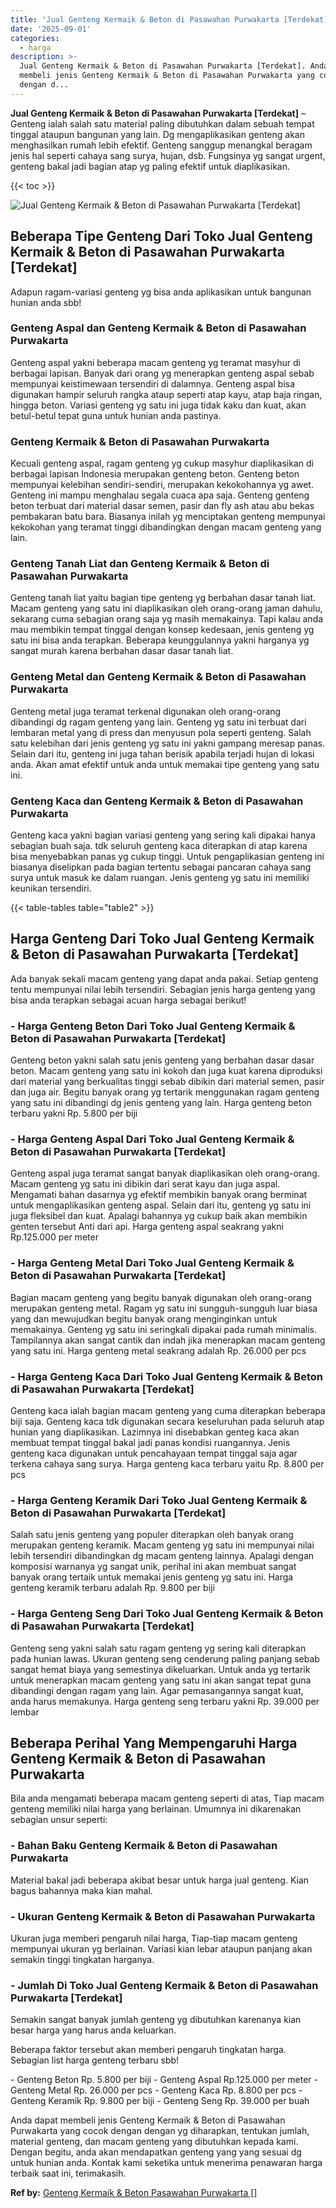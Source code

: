 ```yaml
---
title: 'Jual Genteng Kermaik & Beton di Pasawahan Purwakarta [Terdekat]'
date: '2025-09-01'
categories:
  - harga
description: >-
  Jual Genteng Kermaik & Beton di Pasawahan Purwakarta [Terdekat]. Anda dapat
  membeli jenis Genteng Kermaik & Beton di Pasawahan Purwakarta yang cocok
  dengan d...
---
```


**Jual Genteng Kermaik & Beton di Pasawahan Purwakarta \[Terdekat\]** – Genteng ialah salah satu material paling dibutuhkan dalam sebuah tempat tinggal ataupun bangunan yang lain. Dg mengaplikasikan genteng akan menghasilkan rumah lebih efektif. Genteng sanggup menangkal beragam jenis hal seperti cahaya sang surya, hujan, dsb. Fungsinya yg sangat urgent, genteng bakal jadi bagian atap yg paling efektif untuk diaplikasikan.

{{< toc >}}

![Jual Genteng Kermaik & Beton di Pasawahan Purwakarta [Terdekat]](/images/genteng-minimalis-murah14.png)

## Beberapa Tipe Genteng Dari Toko Jual Genteng Kermaik & Beton di Pasawahan Purwakarta \[Terdekat\]

Adapun ragam-variasi genteng yg bisa anda aplikasikan untuk bangunan hunian anda sbb!

### Genteng Aspal dan Genteng Kermaik & Beton di Pasawahan Purwakarta

Genteng aspal yakni beberapa macam genteng yg teramat masyhur di berbagai lapisan. Banyak dari orang yg menerapkan genteng aspal sebab mempunyai keistimewaan tersendiri di dalamnya. Genteng aspal bisa digunakan hampir seluruh rangka ataup seperti atap kayu, atap baja ringan, hingga beton. Variasi genteng yg satu ini juga tidak kaku dan kuat, akan betul-betul tepat guna untuk hunian anda pastinya.

### Genteng Kermaik & Beton di Pasawahan Purwakarta

Kecuali genteng aspal, ragam genteng yg cukup masyhur diaplikasikan di berbagai lapisan Indonesia merupakan genteng beton. Genteng beton mempunyai kelebihan sendiri-sendiri, merupakan kekokohannya yg awet. Genteng ini mampu menghalau segala cuaca apa saja. Genteng genteng beton terbuat dari material dasar semen, pasir dan fly ash atau abu bekas pembakaran batu bara. Biasanya inilah yg menciptakan genteng mempunyai kekokohan yang teramat tinggi dibandingkan dengan macam genteng yang lain.

### Genteng Tanah Liat dan Genteng Kermaik & Beton di Pasawahan Purwakarta

Genteng tanah liat yaitu bagian tipe genteng yg berbahan dasar tanah liat. Macam genteng yang satu ini diaplikasikan oleh orang-orang jaman dahulu, sekarang cuma sebagian orang saja yg masih memakainya. Tapi kalau anda mau membikin tempat tinggal dengan konsep kedesaan, jenis genteng yg satu ini bisa anda terapkan. Beberapa keunggulannya yakni harganya yg sangat murah karena berbahan dasar dasar tanah liat.

### Genteng Metal dan Genteng Kermaik & Beton di Pasawahan Purwakarta

Genteng metal juga teramat terkenal digunakan oleh orang-orang dibandingi dg ragam genteng yang lain. Genteng yg satu ini terbuat dari lembaran metal yang di press dan menyusun pola seperti genteng. Salah satu kelebihan dari jenis genteng yg satu ini yakni gampang meresap panas. Selain dari itu, genteng ini juga tahan berisik apabila terjadi hujan di lokasi anda. Akan amat efektif untuk anda untuk memakai tipe genteng yang satu ini.

### Genteng Kaca dan Genteng Kermaik & Beton di Pasawahan Purwakarta

Genteng kaca yakni bagian variasi genteng yang sering kali dipakai hanya sebagian buah saja. tdk seluruh genteng kaca diterapkan di atap karena bisa menyebabkan panas yg cukup tinggi. Untuk pengaplikasian genteng ini biasanya diselipkan pada bagian tertentu sebagai pancaran cahaya sang surya untuk masuk ke dalam ruangan. Jenis genteng yg satu ini memiliki keunikan tersendiri.

{{< table-tables table="table2" >}}

## Harga Genteng Dari Toko Jual Genteng Kermaik & Beton di Pasawahan Purwakarta \[Terdekat\]

Ada banyak sekali macam genteng yang dapat anda pakai. Setiap genteng tentu mempunyai nilai lebih tersendiri. Sebagian jenis harga genteng yang bisa anda terapkan sebagai acuan harga sebagai berikut!

### \- Harga Genteng Beton Dari Toko Jual Genteng Kermaik & Beton di Pasawahan Purwakarta \[Terdekat\]

Genteng beton yakni salah satu jenis genteng yang berbahan dasar dasar beton. Macam genteng yang satu ini kokoh dan juga kuat karena diproduksi dari material yang berkualitas tinggi sebab dibikin dari material semen, pasir dan juga air. Begitu banyak orang yg tertarik menggunakan ragam genteng yang satu ini dibandingi dg jenis genteng yang lain. Harga genteng beton terbaru yakni Rp. 5.800 per biji

### \- Harga Genteng Aspal Dari Toko Jual Genteng Kermaik & Beton di Pasawahan Purwakarta \[Terdekat\]

Genteng aspal juga teramat sangat banyak diaplikasikan oleh orang-orang. Macam genteng yg satu ini dibikin dari serat kayu dan juga aspal. Mengamati bahan dasarnya yg efektif membikin banyak orang berminat untuk mengaplikasikan genteng aspal. Selain dari itu, genteng yg satu ini juga fleksibel dan kuat. Apalagi bahannya yg cukup baik akan membikin genten tersebut Anti dari api. Harga genteng aspal seakrang yakni Rp.125.000 per meter

### \- Harga Genteng Metal Dari Toko Jual Genteng Kermaik & Beton di Pasawahan Purwakarta \[Terdekat\]

Bagian macam genteng yang begitu banyak digunakan oleh orang-orang merupakan genteng metal. Ragam yg satu ini sungguh-sungguh luar biasa yang dan mewujudkan begitu banyak orang menginginkan untuk memakainya. Genteng yg satu ini seringkali dipakai pada rumah minimalis. Tampilannya akan sangat cantik dan indah jika menerapkan macam genteng yang satu ini. Harga genteng metal seakrang adalah Rp. 26.000 per pcs

### \- Harga Genteng Kaca Dari Toko Jual Genteng Kermaik & Beton di Pasawahan Purwakarta \[Terdekat\]

Genteng kaca ialah bagian macam genteng yang cuma diterapkan beberapa biji saja. Genteng kaca tdk digunakan secara keseluruhan pada seluruh atap hunian yang diaplikasikan. Lazimnya ini disebabkan genteg kaca akan membuat tempat tinggal bakal jadi panas kondisi ruangannya. Jenis genteng kaca digunakan untuk pencahayaan tempat tinggal saja agar terkena cahaya sang surya. Harga genteng kaca terbaru yaitu Rp. 8.800 per pcs

### \- Harga Genteng Keramik Dari Toko Jual Genteng Kermaik & Beton di Pasawahan Purwakarta \[Terdekat\]

Salah satu jenis genteng yang populer diterapkan oleh banyak orang merupakan genteng keramik. Macam genteng yg satu ini mempunyai nilai lebih tersendiri dibandingkan dg macam genteng lainnya. Apalagi dengan komposisi warnanya yg sangat unik, perihal ini akan membuat sangat banyak orang tertaik untuk memakai jenis genteng yg satu ini. Harga genteng keramik terbaru adalah Rp. 9.800 per biji

### \- Harga Genteng Seng Dari Toko Jual Genteng Kermaik & Beton di Pasawahan Purwakarta \[Terdekat\]

Genteng seng yakni salah satu ragam genteng yg sering kali diterapkan pada hunian lawas. Ukuran genteng seng cenderung paling panjang sebab sangat hemat biaya yang semestinya dikeluarkan. Untuk anda yg tertarik untuk menerapkan macam genteng yang satu ini akan sangat tepat guna dibandingi dengan ragam yang lain. Agar pemasangannya sangat kuat, anda harus memakunya. Harga genteng seng terbaru yakni Rp. 39.000 per lembar

## Beberapa Perihal Yang Mempengaruhi Harga Genteng Kermaik & Beton di Pasawahan Purwakarta

Bila anda mengamati beberapa macam genteng seperti di atas, Tiap macam genteng memiliki nilai harga yang berlainan. Umumnya ini dikarenakan sebagian unsur seperti:

### \- Bahan Baku Genteng Kermaik & Beton di Pasawahan Purwakarta

Material bakal jadi beberapa akibat besar untuk harga jual genteng. Kian bagus bahannya maka kian mahal.

### \- Ukuran Genteng Kermaik & Beton di Pasawahan Purwakarta

Ukuran juga memberi pengaruh nilai harga, Tiap-tiap macam genteng mempunyai ukuran yg berlainan. Variasi kian lebar ataupun panjang akan semakin tinggi tingkatan harganya.

### \- Jumlah Di Toko Jual Genteng Kermaik & Beton di Pasawahan Purwakarta \[Terdekat\]

Semakin sangat banyak jumlah genteng yg dibutuhkan karenanya kian besar harga yang harus anda keluarkan.

Beberapa faktor tersebut akan memberi pengaruh tingkatan harga. Sebagian list harga genteng terbaru sbb!

\- Genteng Beton Rp. 5.800 per biji - Genteng Aspal Rp.125.000 per meter - Genteng Metal Rp. 26.000 per pcs - Genteng Kaca Rp. 8.800 per pcs - Genteng Keramik Rp. 9.800 per biji - Genteng Seng Rp. 39.000 per buah

Anda dapat membeli jenis Genteng Kermaik & Beton di Pasawahan Purwakarta yang cocok dengan dengan yg diharapkan, tentukan jumlah, material genteng, dan macam genteng yang dibutuhkan kepada kami. Dengan begitu, anda akan mendapatkan genteng yang yang sesuai dg untuk hunian anda. Kontak kami seketika untuk menerima penawaran harga terbaik saat ini, terimakasih.

**Ref by:**  [Genteng Kermaik & Beton  Pasawahan Purwakarta []](https://id.wikipedia.org/wiki/Genteng)
